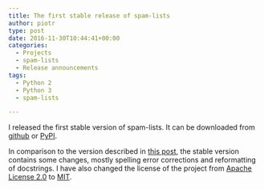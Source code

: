 ```yaml
---
title: The first stable release of spam-lists
author: piotr
type: post
date: 2016-11-30T10:44:41+00:00
categories:
  - Projects
  - spam-lists
  - Release announcements
tags:
  - Python 2
  - Python 3
  - spam-lists

---
```

I released the first stable version of spam-lists. It can be downloaded from [github][1] or [PyPI][2].

In comparison to the version described in [this post][3], the stable version contains some changes, mostly spelling error corrections and reformatting of docstrings. I have also changed the license of the project from [Apache License 2.0][4] to [MIT][5].

 [1]: https://github.com/piotr-rusin/spam-lists/releases
 [2]: https://pypi.python.org/pypi/spam-lists
 [3]: /2016/07/progress-in-development-of-spam-lists/
 [4]: http://choosealicense.com/licenses/apache-2.0/
 [5]: http://choosealicense.com/licenses/mit/
